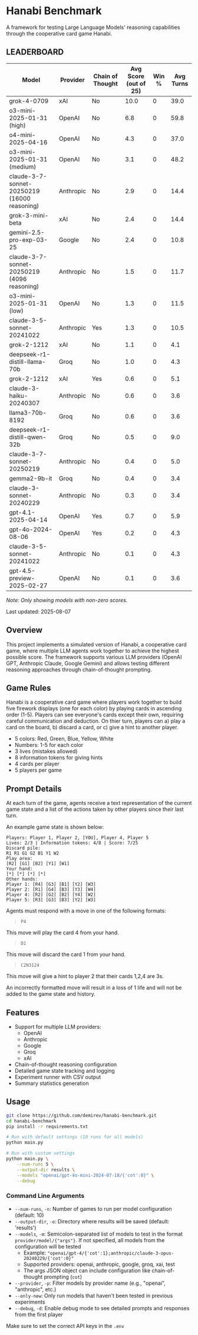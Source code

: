 # Hanabi Benchmark

A framework for testing Large Language Models' reasoning capabilities through the cooperative card game Hanabi.

## LEADERBOARD
| Model | Provider | Chain of Thought | Avg Score (out of 25) | Win % | Avg Turns |
|-------|----------|------------------|----------------------|--------|------------|
| grok-4-0709 | xAI | No | 10.0 | 0 | 39.0 |
| o3-mini-2025-01-31 (high) | OpenAI | No | 6.8 | 0 | 59.8 |
| o4-mini-2025-04-16 | OpenAI | No | 4.3 | 0 | 37.0 |
| o3-mini-2025-01-31 (medium) | OpenAI | No | 3.1 | 0 | 48.2 |
| claude-3-7-sonnet-20250219 (16000 reasoning) | Anthropic | No | 2.9 | 0 | 14.4 |
| grok-3-mini-beta | xAI | No | 2.4 | 0 | 14.4 |
| gemini-2.5-pro-exp-03-25 | Google | No | 2.4 | 0 | 10.8 |
| claude-3-7-sonnet-20250219 (4096 reasoning) | Anthropic | No | 1.5 | 0 | 11.7 |
| o3-mini-2025-01-31 (low) | OpenAI | No | 1.3 | 0 | 11.5 |
| claude-3-5-sonnet-20241022 | Anthropic | Yes | 1.3 | 0 | 10.5 |
| grok-2-1212 | xAI | No | 1.1 | 0 | 4.1 |
| deepseek-r1-distill-llama-70b | Groq | No | 1.0 | 0 | 4.3 |
| grok-2-1212 | xAI | Yes | 0.6 | 0 | 5.1 |
| claude-3-haiku-20240307 | Anthropic | No | 0.6 | 0 | 3.6 |
| llama3-70b-8192 | Groq | No | 0.6 | 0 | 3.6 |
| deepseek-r1-distill-qwen-32b | Groq | No | 0.5 | 0 | 9.0 |
| claude-3-7-sonnet-20250219 | Anthropic | No | 0.4 | 0 | 5.0 |
| gemma2-9b-it | Groq | No | 0.4 | 0 | 3.4 |
| claude-3-sonnet-20240229 | Anthropic | No | 0.3 | 0 | 3.4 |
| gpt-4.1-2025-04-14 | OpenAI | Yes | 0.7 | 0 | 5.9 |
| gpt-4o-2024-08-06 | OpenAI | Yes | 0.2 | 0 | 4.3 |
| claude-3-5-sonnet-20241022 | Anthropic | No | 0.1 | 0 | 4.3 |
| gpt-4.5-preview-2025-02-27 | OpenAI | No | 0.1 | 0 | 3.6 |

*Note: Only showing models with non-zero scores.*

Last updated: 2025-08-07

## Overview

This project implements a simulated version of Hanabi, a cooperative card game, where multiple LLM agents work together to achieve the highest possible score. The framework supports various LLM providers (OpenAI GPT, Anthropic Claude, Google Gemini) and allows testing different reasoning approaches through chain-of-thought prompting.

## Game Rules

Hanabi is a cooperative card game where players work together to build five firework displays (one for each color) by playing cards in ascending order (1-5). Players can see everyone's cards except their own, requiring careful communication and deduction. On thier turn, players can a) play a card on the board, b) discard a card, or c) give a hint to another player.

- 5 colors: Red, Green, Blue, Yellow, White
- Numbers: 1-5 for each color
- 3 lives (mistakes allowed)
- 8 information tokens for giving hints
- 4 cards per player
- 5 players per game

## Prompt Details

At each turn of the game, agents receive a text representation of the current game state and a list of the actions taken by other players since their last turn.

An example game state is shown below:

```
Players: Player 1, Player 2, [YOU], Player 4, Player 5
Lives: 2/3 | Information tokens: 4/8 | Score: 7/25
Discard pile:
R1 R1 G1 G2 B1 Y1 W2
Play area:
[R2] [G1] [B2] [Y1] [W1]
Your hand:
[*] [*] [*] [*]
Other hands:
Player 1: [R4] [G3] [B1] [Y2] [W3]
Player 2: [R1] [G4] [B3] [Y3] [W4]
Player 4: [R2] [G2] [B2] [Y4] [W2]
Player 5: [R3] [G3] [B3] [Y2] [W3]
```

Agents must respond with a move in one of the following formats:

> `P4`

This move will play the card 4 from your hand.

> `D1`

This move will discard the card 1 from your hand.

> `C2N3124`

This move will give a hint to player 2 that their cards 1,2,4 are 3s.

An incorrectly formatted move will result in a loss of 1 life and will not be added to the game state and history.

## Features

- Support for multiple LLM providers:
  - OpenAI 
  - Anthropic 
  - Google
  - Groq
  - xAI
- Chain-of-thought reasoning configuration
- Detailed game state tracking and logging
- Experiment runner with CSV output
- Summary statistics generation

## Usage

```bash
git clone https://github.com/demirev/hanabi-benchmark.git
cd hanabi-benchmark
pip install -r requirements.txt

# Run with default settings (10 runs for all models)
python main.py

# Run with custom settings
python main.py \
    --num-runs 5 \
    --output-dir results \
    --models "openai/gpt-4o-mini-2024-07-18/{'cot':0}" \
    --debug
```

### Command Line Arguments

- `--num-runs`, `-n`: Number of games to run per model configuration (default: 10)
- `--output-dir`, `-o`: Directory where results will be saved (default: 'results')
- `--models`, `-m`: Semicolon-separated list of models to test in the format `provider/model/{"args"}`. If not specified, all models from the configuration will be tested
  - Example: `"openai/gpt-4/{'cot':1};anthropic/claude-3-opus-20240229/{'cot':0}"`
  - Supported providers: openai, anthropic, google, groq, xai, test
  - The args JSON object can include configuration like chain-of-thought prompting (`cot`)
- `--provider`, `-p`: Filter models by provider name (e.g., "openai", "anthropic", etc.)
- `--only-new`: Only run models that haven't been tested in previous experiments
- `--debug`, `-d`: Enable debug mode to see detailed prompts and responses from the first player

Make sure to set the correct API keys in the `.env`